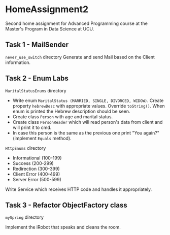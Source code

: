 # HomeAssignment2
Second home assignment for Advanced Programming course at the Master's Program in Data Science at UCU.

## Task 1 - MailSender
```never_use_switch``` directory
Generate and send Mail based on the Client information.


## Task 2 - Enum Labs
```MaritalStatusEnums``` directory
* Write enum ```MaritalStatus (MARRIED, SINGLE, DIVORCED, WIDOW)```. 
Create property ```hebrewDesc``` with appropriate values. 
Override ```toString()```. When enum is printed the Hebrew description should be seen.
* Create class ```Person``` with age and marital status.
* Create class ```PersonReader``` which will read person's data from client and will print it to cmd.
* In case this person is the same as the previous one print "You again?" (implement ```Equals``` method).

```HttpEnums``` directory
* Informational (100-199)
* Success (200-299)
* Redirection (300-399)
* Client Error (400-499)
* Server Error (500-599)

Write Service which receives HTTP code and handles it appropriately.


## Task 3 - Refactor ObjectFactory class
```mySpring``` directory

Implement the iRobot that speaks and cleans the room.

